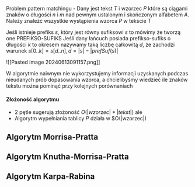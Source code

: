Problem pattern matchingu - Dany jest tekst $T$ i wzorzec $P$ które są ciągami znaków o długości $n$ i $m$ nad pewnym ustalonym i skończonym alfabetem $A$. Należy znaleźć wszystkie wystąpienia wzorca $P$ w tekście $T$

Jeśli istnieje prefiks $s$, który jest równy sufiksowi $s$ to mówimy że tworzą one PREFIKSO-SUFIKS
Jeśli dany łańcuch posiada prefikso-sufiks o długości $k$ to okresem nazywamy taką liczbę całkowitą $d$, że zachodzi warunek $s[0..k]=s[d..n],d=|s|-|prefSuf(s)|$

![[Pasted image 20240613091157.png]]

W algorytmie naiwnym nie wykorzystujemy informacji uzyskanych podczas nieudanych prób dopasowania wzorca, a chcielibyśmy wiedzieć ile znaków tekstu można pominąć przy kolejnych porównaniach

#### Złożoność algorytmu
- 2 pętle sugerują złożoność $O(|wzorzec|*|tekst|)$ ale
- Algorytm wypełniania tablicy $P$ działa w $O(|wzorzec|)
## Algorytm Morrisa-Pratta
## Algorytm Knutha-Morrisa-Pratta
## Algorytm Karpa-Rabina
